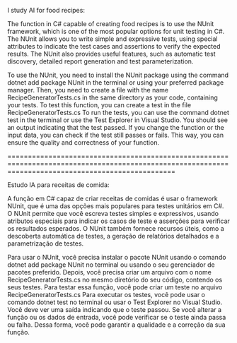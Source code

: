 I study AI for food recipes:

The function in C# capable of creating food recipes is to use the NUnit framework, which is one of the most popular options for unit testing in C#. 
The NUnit allows you to write simple and expressive tests, using special attributes to indicate the test cases and assertions to 
verify the expected results. The NUnit also provides useful features, such as automatic test discovery, detailed report generation
and test parameterization.

To use the NUnit, you need to install the NUnit package using the command dotnet add package NUnit in the terminal or using your preferred 
package manager. Then, you need to create a file with the name RecipeGeneratorTests.cs in the same directory as your code, containing
your tests. To test this function, you can create a test in the file RecipeGeneratorTests.cs
To run the tests, you can use the command dotnet test in the terminal or use the Test Explorer in Visual Studio. You should see an output 
indicating that the test passed. If you change the function or the input data, you can check if the test still passes or fails. 
This way, you can ensure the quality and correctness of your function.


=====================================================================================================================================================

Estudo IA para receitas de comida:

A função em C# capaz de criar receitas de comidas é usar o framework NUnit, que é uma das opções mais populares para testes unitários em C#. 
O NUnit permite que você escreva testes simples e expressivos, usando atributos especiais para indicar os casos de teste e asserções para 
verificar os resultados esperados. O NUnit também fornece recursos úteis, como a descoberta automática de testes, a geração de relatórios
detalhados e a parametrização de testes.

Para usar o NUnit, você precisa instalar o pacote NUnit usando o comando dotnet add package NUnit no terminal ou usando o seu gerenciador 
de pacotes preferido. Depois, você precisa criar um arquivo com o nome RecipeGeneratorTests.cs no mesmo diretório do seu código, contendo
os seus testes. Para testar essa função, você pode criar um teste no arquivo RecipeGeneratorTests.cs
Para executar os testes, você pode usar o comando dotnet test no terminal ou usar o Test Explorer no Visual Studio. Você deve ver uma saída 
indicando que o teste passou. Se você alterar a função ou os dados de entrada, você pode verificar se o teste ainda passa ou falha. 
Dessa forma, você pode garantir a qualidade e a correção da sua função.
